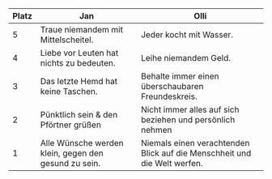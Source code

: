 | Platz | Jan                                             | Olli                                            |
|-------|-------------------------------------------------|-------------------------------------------------|
| 5     | Traue niemandem mit Mittelscheitel.             | Jeder kocht mit Wasser.                         |
| 4     | Liebe vor Leuten hat nichts zu bedeuten.        | Leihe niemandem Geld.                           |
| 3     | Das letzte Hemd hat keine Taschen.              | Behalte immer einen überschaubaren Freundeskreis.|
| 2     | Pünktlich sein & den Pförtner grüßen            | Nicht immer alles auf sich beziehen und persönlich nehmen |
| 1     | Alle Wünsche werden klein, gegen den gesund zu sein. | Niemals einen verachtenden Blick auf die Menschheit und die Welt werfen. |
